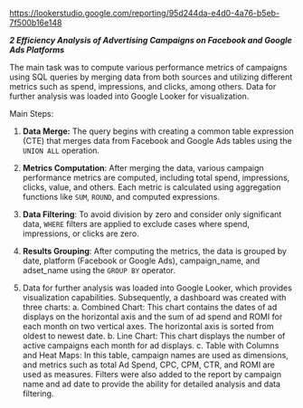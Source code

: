https://lookerstudio.google.com/reporting/95d244da-e4d0-4a76-b5eb-7f500b16e148

***2 Efficiency Analysis of Advertising Campaigns on Facebook and Google Ads Platforms***


The main task was to compute various performance metrics of campaigns using SQL queries by merging data from both sources and utilizing different metrics such as spend, impressions, and clicks, among others. Data for further analysis was loaded into Google Looker for visualization.


Main Steps:
1. **Data Merge:** The query begins with creating a common table expression (CTE) that merges data from Facebook and Google Ads tables using the `UNION ALL` operation.
   
2. **Metrics Computation**: After merging the data, various campaign performance metrics are computed, including total spend, impressions, clicks, value, and others. Each metric is calculated using aggregation functions like `SUM`, `ROUND`, and computed expressions.


3. **Data Filtering**: To avoid division by zero and consider only significant data, `WHERE` filters are applied to exclude cases where spend, impressions, or clicks are zero.


4. **Results Grouping**: After computing the metrics, the data is grouped by date, platform (Facebook or Google Ads), campaign_name, and adset_name using the `GROUP BY` operator.


5. Data for further analysis was loaded into Google Looker, which provides visualization capabilities. Subsequently, a dashboard was created with three charts:
   a. Combined Chart: This chart contains the dates of ad displays on the horizontal axis and the sum of ad spend and ROMI for each month on two vertical axes. The horizontal axis is sorted from oldest to newest date.
   b. Line Chart: This chart displays the number of active campaigns each month for ad displays.
   c. Table with Columns and Heat Maps: In this table, campaign names are used as dimensions, and metrics such as total Ad Spend, CPC, CPM, CTR, and ROMI are used as measures.
   Filters were also added to the report by campaign name and ad date to provide the ability for detailed analysis and data filtering.

